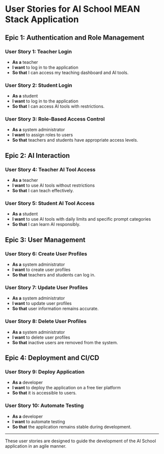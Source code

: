 # User Stories for AI School MEAN Stack Application

## Epic 1: Authentication and Role Management
### User Story 1: Teacher Login
- **As a** teacher
- **I want** to log in to the application
- **So that** I can access my teaching dashboard and AI tools.

### User Story 2: Student Login
- **As a** student
- **I want** to log in to the application
- **So that** I can access AI tools with restrictions.

### User Story 3: Role-Based Access Control
- **As a** system administrator
- **I want** to assign roles to users
- **So that** teachers and students have appropriate access levels.

## Epic 2: AI Interaction
### User Story 4: Teacher AI Tool Access
- **As a** teacher
- **I want** to use AI tools without restrictions
- **So that** I can teach effectively.

### User Story 5: Student AI Tool Access
- **As a** student
- **I want** to use AI tools with daily limits and specific prompt categories
- **So that** I can learn AI responsibly.

## Epic 3: User Management
### User Story 6: Create User Profiles
- **As a** system administrator
- **I want** to create user profiles
- **So that** teachers and students can log in.

### User Story 7: Update User Profiles
- **As a** system administrator
- **I want** to update user profiles
- **So that** user information remains accurate.

### User Story 8: Delete User Profiles
- **As a** system administrator
- **I want** to delete user profiles
- **So that** inactive users are removed from the system.

## Epic 4: Deployment and CI/CD
### User Story 9: Deploy Application
- **As a** developer
- **I want** to deploy the application on a free tier platform
- **So that** it is accessible to users.

### User Story 10: Automate Testing
- **As a** developer
- **I want** to automate testing
- **So that** the application remains stable during development.

---
These user stories are designed to guide the development of the AI School application in an agile manner.
